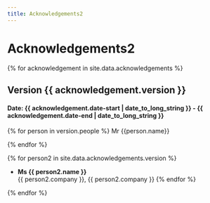 ```yaml
---
title: Acknowledgements2
---
```

# Acknowledgements2

{% for acknowledgement in site.data.acknowledgements %}
## Version {{ acknowledgement.version }}
#### Date: {{ acknowledgement.date-start | date_to_long_string }} - {{ acknowledgement.date-end | date_to_long_string }}

  {% for person in version.people %}
Mr {{person.name}}</p>
  {% endfor %}

  {% for person2 in site.data.acknowledgements.version %}
- <strong>Ms {{ person2.name }}</strong>  
  {{ person2.company }}, {{ person2.company }}
  {% endfor %}

{% endfor %}

